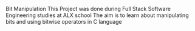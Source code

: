Bit Manipulation
This Project was done during Full Stack Software Engineering studies at ALX school The aim is to learn about manipulating bits and using bitwise operators in C language
